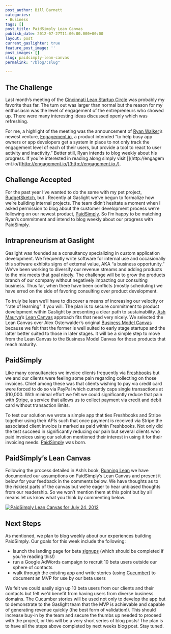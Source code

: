 ```yaml
---
post_author: Bill Barnett
categories:
- Business
tags: []
post_title: PaidSimply Lean Canvas
publish_date: 2012-07-27T11:00:00.000+00:00
layout: post
current_gaslighter: true
feature_post_image: ''
post_images: []
slug: paidsimply-lean-canvas
permalink: "/blog/:slug"

---
```

## The Challenge

Last month’s meeting of the [Cincinnati Lean Startup
Circle](http://www.meetup.com/Cincinnati-Lean-Startup-Circle/) was probably my
favorite thus far. The turn out was larger than normal but the reason for my
enthusiasm was the level of engagement of the entrepreneurs who showed up.
There were many interesting ideas discussed openly which was refreshing.

For me, a highlight of the meeting was the announcement of [Ryan
Walker](https://twitter.com/rywalker)’s newest venture,
[Engagement.io](http://engagement.io/), a product intended “to help busy app
owners or app developers get a system in place to not only track the
engagement level of each of their users, but provide a tool to react to user
activity and inactivity.” Better still, Ryan intends to blog weekly about his
progress. If you’re interested in reading along simply visit [](http://engagem
ent.io/)[](http://engagement.io/)[[http://engagement.io/](http://engagement.io
/)](http://engagement.io/).

## Challenge Accepted

For the past year I’ve wanted to do the same with my pet project,
[BudgetSketch](http://budgetsketch.com/), but <insert favorite excuse here>.
Recently at Gaslight we’ve begun to formalize how we’re building internal
projects. The team didn’t hesitate a moment when I asked permission to blog
about the customer development process we’re following on our newest product,
[PaidSimply](https://app.paidsimply.com/). So I’m happy to be matching Ryan’s
commitment and intend to blog weekly about our progress with PaidSimply.

## Intrapreneurism at Gaslight

Gaslight was founded as a consultancy specializing in custom application
development. We frequently write software for internal use and occasionally
this software exhibits signs of external value, AKA “a business opportunity.”
We’ve been working to diversify our revenue streams and adding products to the
mix meets that goal nicely. The challenge will be to grow the products branch
of our company without negatively impacting our consulting business. Thus far,
when there have been conflicts (mostly scheduling) we have erred on the side
of favoring consulting over product development.

To truly be lean we’ll have to discover a means of increasing our velocity or
“rate of learning” if you will. The plan is to secure commitment to product
development within Gaslight by presenting a clear path to sustainability. [Ash
Maurya](http://www.ashmaurya.com/)’s [Lean
Canvas](http://www.ashmaurya.com/2012/02/why-lean-canvas/) approach fits that
need very nicely. We selected the Lean Canvas over Alex Osterwalder’s original
[Business Model Canvas](http://www.businessmodelgeneration.com/canvas) because
we felt that the former is well suited to early stage startups and the latter
better suited to those in later stages. It will be a simple step to move from
the Lean Canvas to the Business Model Canvas for those products that reach
maturity.

## PaidSimply

Like many consultancies we invoice clients frequently via
[Freshbooks](http://www.freshbooks.com/) but we and our clients were feeling
some pain regarding collecting on those invoices. Chief among these was that
clients wishing to pay via credit card were forced to do so via PayPal which
currently caps single transactions at $10,000. With minimal effort we felt we
could significantly reduce that pain with [Stripe](https://stripe.com/), a
service that allows us to collect payment via credit and debit card without
transaction limits.

To test our solution we wrote a simple app that ties Freshbooks and Stripe
together using their APIs such that once payment is received via Stripe the
associated client invoice is marked as paid within Freshbooks. Not only did
the test succeed in significantly reducing our pain but several clients who
paid invoices using our solution mentioned their interest in using it for
their invoicing needs. [PaidSimply](https://app.paidsimply.com/) was born.

## PaidSimply’s Lean Canvas

Following the process detailed in Ash’s book, [Running Lean](http://www.runningleanhq.com/)
we have documented our assumptions on
PaidSimply’s Lean Canvas and present it below for your feedback in the
comments below. We have thoughts as to the riskiest parts of the canvas but
we’re eager to hear unbiased thoughts from our readership. So we won’t mention
them at this point but by all means let us know what you think by commenting
below.

[![PaidSimply Lean Canvas for July 24, 2012](https://gaslight-blog.s3.amazonaws.com/paidsimply-lean-canvas/lean-canvas-20120724.png)](https://gaslight-blog.s3.amazonaws.com/paidsimply-lean-canvas/lean-canvas-20120724.png)

## Next Steps

As mentioned, we plan to blog weekly about our experiences building
PaidSimply. Our goals for this week include the following:

  * launch the landing page for beta [signups](https://app.paidsimply.com/) (which should be completed if you’re reading this!)
  * run a Google AdWords campaign to recruit 10 beta users outside our sphere of contacts
  * walk through the existing app and write stories (using [Cucumber](http://cukes.info/)) to document an MVP for use by our beta users

We felt we could easily sign up 10 beta users from our clients and their
contacts but felt we’d benefit from having users from diverse business
domains. The Cucumber stories will be used not only to develop the app but to
demonstrate to the Gaslight team that the MVP is achievable and capable of
generating revenue quickly (the best form of validation!). This should
increase buy-in by the team and secure the thumbs up needed to proceed with
the project, or this will be a very short series of blog posts! The plan is to
have all the steps above completed by next weeks blog post. Stay tuned.
